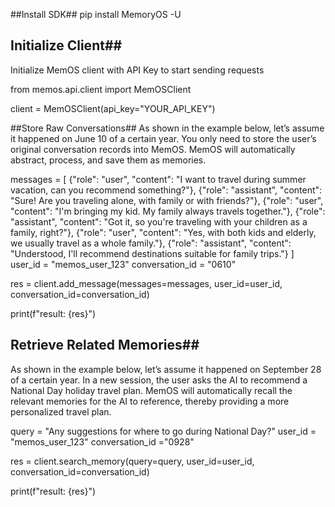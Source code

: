 ##Install SDK##
pip install MemoryOS -U


## Initialize Client##
Initialize MemOS client with API Key to start sending requests

from memos.api.client import MemOSClient  

client = MemOSClient(api_key="YOUR_API_KEY")


##Store Raw Conversations##
As shown in the example below, let’s assume it happened on June 10 of a certain year. You only need to store the user’s original conversation records into MemOS. MemOS will automatically abstract, process, and save them as memories.

messages = [
  {"role": "user", "content": "I want to travel during summer vacation, can you recommend something?"},
  {"role": "assistant", "content": "Sure! Are you traveling alone, with family or with friends?"},
  {"role": "user", "content": "I'm bringing my kid. My family always travels together."},
  {"role": "assistant", "content": "Got it, so you're traveling with your children as a family, right?"},
  {"role": "user", "content": "Yes, with both kids and elderly, we usually travel as a whole family."},
  {"role": "assistant", "content": "Understood, I'll recommend destinations suitable for family trips."}
]
user_id = "memos_user_123"
conversation_id = "0610"

res = client.add_message(messages=messages, user_id=user_id, conversation_id=conversation_id)

print(f"result: {res}")


## Retrieve Related Memories##
As shown in the example below, let’s assume it happened on September 28 of a certain year. In a new session, the user asks the AI to recommend a National Day holiday travel plan. MemOS will automatically recall the relevant memories for the AI to reference, thereby providing a more personalized travel plan.

query = "Any suggestions for where to go during National Day?"
user_id = "memos_user_123"
conversation_id ="0928"

res = client.search_memory(query=query, user_id=user_id, conversation_id=conversation_id)

print(f"result: {res}")
